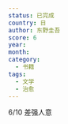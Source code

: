 ```yaml
---
status: 已完成
country: 日
author: 东野圭吾
score: 6
year:
month:
category:
  - 书籍
tags:
  - 文学
  - 治愈
---
```

6/10 差强人意
